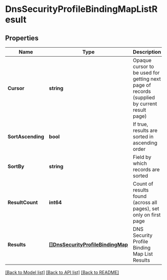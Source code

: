 # DnsSecurityProfileBindingMapListResult

## Properties
Name | Type | Description | Notes
------------ | ------------- | ------------- | -------------
**Cursor** | **string** | Opaque cursor to be used for getting next page of records (supplied by current result page) | [optional] [default to null]
**SortAscending** | **bool** | If true, results are sorted in ascending order | [optional] [default to null]
**SortBy** | **string** | Field by which records are sorted | [optional] [default to null]
**ResultCount** | **int64** | Count of results found (across all pages), set only on first page | [optional] [default to null]
**Results** | [**[]DnsSecurityProfileBindingMap**](DnsSecurityProfileBindingMap.md) | DNS Security Profile Binding Map List Results | [optional] [default to null]

[[Back to Model list]](../README.md#documentation-for-models) [[Back to API list]](../README.md#documentation-for-api-endpoints) [[Back to README]](../README.md)

